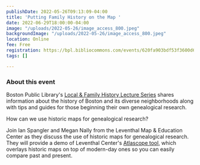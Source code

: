 ```yaml
---
publishDate: 2022-05-26T09:13:09-04:00
title: 'Putting Family History on the Map '
date: 2022-06-29T18:00:00-04:00
image: "/uploads/2022-05-26/image_access_800.jpeg"
backgroundImage: "/uploads/2022-05-26/image_access_800.jpeg"
location: Online
fee: Free
registration: https://bpl.bibliocommons.com/events/620fa903bdf53f3600d6fca8
tags: []

---
```

### About this event

Boston Public Library's [Local & Family History Lecture Series](https://www.bpl.org/local-and-family-history-series/) shares information about the history of Boston and its diverse neighborhoods along with tips and guides for those beginning their own genealogical research.

How can we use historic maps for genealogical research?

Join Ian Spangler and Megan Nally from the Leventhal Map & Education Center as they discuss the use of historic maps for genealogical research. They will provide a demo of Leventhal Center's [Atlascope tool](https://atlascope.leventhalmap.org/), which overlays historic maps on top of modern-day ones so you can easily compare past and present.
